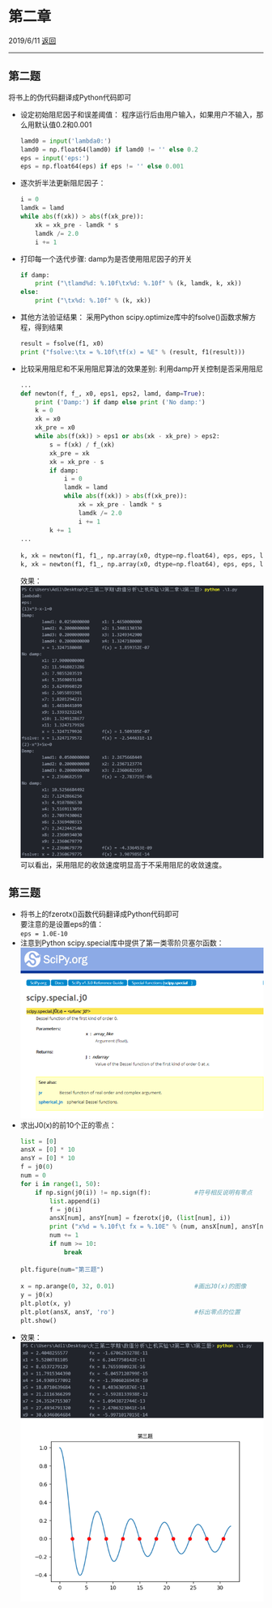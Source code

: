 # 第二章
2019/6/11  [返回](https://desperadoadil.github.io/NumericalAnalysis/)

---

## 第二题
将书上的伪代码翻译成Python代码即可  

- 设定初始阻尼因子和误差阈值：
    程序运行后由用户输入，如果用户不输入，那么用默认值0.2和0.001  
    ```python
    lamd0 = input('lambda0:')
    lamd0 = np.float64(lamd0) if lamd0 != '' else 0.2
    eps = input('eps:')
    eps = np.float64(eps) if eps != '' else 0.001
    ```

- 逐次折半法更新阻尼因子：
    ```python
    i = 0
    lamdk = lamd
    while abs(f(xk)) > abs(f(xk_pre)):
        xk = xk_pre - lamdk * s
        lamdk /= 2.0
        i += 1
    ```

- 打印每一个迭代步骤:
    damp为是否使用阻尼因子的开关  
    ```python
    if damp:
        print ("\tlamd%d: %.10f\tx%d: %.10f" % (k, lamdk, k, xk))
    else:
        print ("\tx%d: %.10f" % (k, xk))
    ```

- 其他方法验证结果：
    采用Python scipy.optimize库中的fsolve()函数求解方程，得到结果  
    ```python
    result = fsolve(f1, x0)
    print ("fsolve:\tx = %.10f\tf(x) = %E" % (result, f1(result)))
    ```

- 比较采用阻尼和不采用阻尼算法的效果差别:
    利用damp开关控制是否采用阻尼
    ```python
    ...
    def newton(f, f_, x0, eps1, eps2, lamd, damp=True):
        print ('Damp:') if damp else print ('No damp:')
        k = 0
        xk = x0
        xk_pre = x0
        while abs(f(xk)) > eps1 or abs(xk - xk_pre) > eps2:
            s = f(xk) / f_(xk)
            xk_pre = xk
            xk = xk_pre - s
            if damp:
                i = 0
                lamdk = lamd
                while abs(f(xk)) > abs(f(xk_pre)):
                    xk = xk_pre - lamdk * s
                    lamdk /= 2.0
                    i += 1
            k += 1
    ...

    k, xk = newton(f1, f1_, np.array(x0, dtype=np.float64), eps, eps, lamd0)
    k, xk = newton(f1, f1_, np.array(x0, dtype=np.float64), eps, eps, lamd0, damp=False)
    ```
    效果：  
    ![2_2](./2第二题/第二题.png)  
    可以看出，采用阻尼的收敛速度明显高于不采用阻尼的收敛速度。  


## 第三题
- 将书上的fzerotx()函数代码翻译成Python代码即可  
    要注意的是设置eps的值：  
    `eps = 1.0E-10`  
- 注意到Python scipy.special库中提供了第一类零阶贝塞尔函数：  
    ![2_3_bessel](./3第三题/bessel.png)  
- 求出J0(x)的前10个正的零点：  
    ```python
    list = [0]
    ansX = [0] * 10
    ansY = [0] * 10
    f = j0(0)
    num = 0
    for i in range(1, 50):
        if np.sign(j0(i)) != np.sign(f):            #符号相反说明有零点
            list.append(i)
            f = j0(i)
            ansX[num], ansY[num] = fzerotx(j0, (list[num], i))
            print ("x%d = %.10f\t fx = %.10E" % (num, ansX[num], ansY[num]))
            num += 1
            if num >= 10:
                break

    plt.figure(num="第三题")

    x = np.arange(0, 32, 0.01)                      #画出J0(x)的图像
    y = j0(x)
    plt.plot(x, y)
    plt.plot(ansX, ansY, 'ro')                      #标出零点的位置
    plt.show()
    ```
- 效果：  
    ![2_3_result](./3第三题/result.png)  
    ![2_3](./3第三题/第三题.png)  
